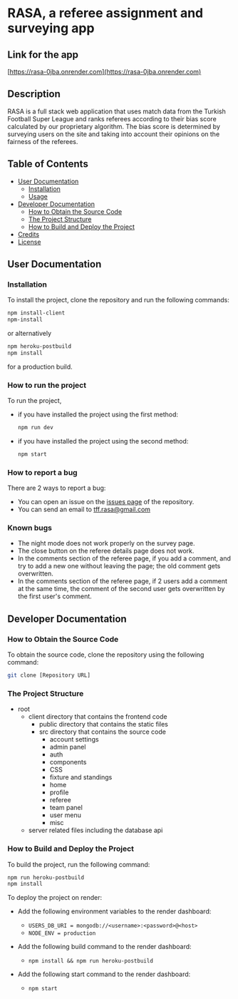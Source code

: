 # RASA, a referee assignment and surveying app

## Link for the app
[https://rasa-0jba.onrender.com](https://rasa-0jba.onrender.com)

## Description

RASA is a full stack web application that uses match data from the Turkish Football Super League and ranks referees according to their bias score calculated by our proprietary algorithm. The bias score is determined by surveying users on the site and taking into account their opinions on the fairness of the referees.

## Table of Contents

- [User Documentation](#user-documentation)
  - [Installation](#installation)
  - [Usage](#usage)
- [Developer Documentation](#developer-documentation)
  - [How to Obtain the Source Code](#how-to-obtain-the-source-code)
  - [The Project Structure](#the-project-structure)
  - [How to Build and Deploy the Project](#how-to-build-and-deploy-the-project)
- [Credits](#credits)
- [License](#license)

## User Documentation

### Installation

To install the project, clone the repository and run the following commands:

```bash
npm install-client
npm-install
```

or alternatively

```bash
npm heroku-postbuild
npm install
```

for a production build.

### How to run the project

To run the project,

- if you have installed the project using the first method:

    ```bash
    npm run dev
    ```

- if you have installed the project using the second method:

    ```bash
    npm start
    ```

### How to report a bug

There are 2 ways to report a bug:

- You can open an issue on the [issues page](https://github.com/SU-CS308-22FA/team-15-rasa/issues) of the repository.
- You can send an email to [tff.rasa@gmail.com](mailto:tff.rasa@gmail.com)

### Known bugs

- The night mode does not work properly on the survey page.
- The close button on the referee details page does not work.
- In the comments section of the referee page, if you add a comment, and try to add a new one without leaving the page; the old comment gets overwritten.
- In the comments section of the referee page, if 2 users add a comment at the same time, the comment of the second user gets overwritten by the first user's comment.

## Developer Documentation

### How to Obtain the Source Code

To obtain the source code, clone the repository using the following command:

```bash
git clone [Repository URL]
```

### The Project Structure

- root
  - client directory that contains the frontend code
    - public directory that contains the static files
    - src directory that contains the source code
      - account settings
      - admin panel
      - auth
      - components
      - CSS
      - fixture and standings
      - home
      - profile
      - referee
      - team panel
      - user menu
      - misc
  - server related files including the database api


### How to Build and Deploy the Project

To build the project, run the following command:

```bash
npm run heroku-postbuild
npm install
```

To deploy the project on render:

- Add the following environment variables to the render dashboard:
  - `USERS_DB_URI = mongodb://<username>:<password>@<host>`
  - `NODE_ENV = production`

- Add the following build command to the render dashboard:
  - `npm install && npm run heroku-postbuild`

- Add the following start command to the render dashboard:
  - `npm start`
